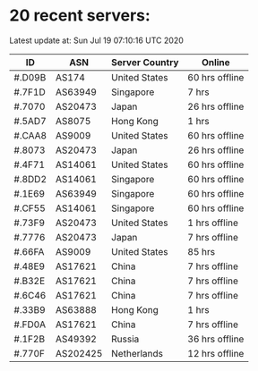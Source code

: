 # 20 recent servers:

Latest update at: Sun Jul 19 07:10:16 UTC 2020

| ID | ASN | Server Country | Online |
| -- | --- | -------------- | ------ |
| #.D09B | AS174 | United States | 60 hrs offline |
| #.7F1D | AS63949 | Singapore | 7 hrs |
| #.7070 | AS20473 | Japan | 26 hrs offline |
| #.5AD7 | AS8075 | Hong Kong | 1 hrs |
| #.CAA8 | AS9009 | United States | 60 hrs offline |
| #.8073 | AS20473 | Japan | 26 hrs offline |
| #.4F71 | AS14061 | United States | 60 hrs offline |
| #.8DD2 | AS14061 | Singapore | 60 hrs offline |
| #.1E69 | AS63949 | Singapore | 60 hrs offline |
| #.CF55 | AS14061 | Singapore | 60 hrs offline |
| #.73F9 | AS20473 | United States | 1 hrs offline |
| #.7776 | AS20473 | Japan | 7 hrs offline |
| #.66FA | AS9009 | United States | 85 hrs |
| #.48E9 | AS17621 | China | 7 hrs offline |
| #.B32E | AS17621 | China | 7 hrs offline |
| #.6C46 | AS17621 | China | 7 hrs offline |
| #.33B9 | AS63888 | Hong Kong | 1 hrs |
| #.FD0A | AS17621 | China | 7 hrs offline |
| #.1F2B | AS49392 | Russia | 36 hrs offline |
| #.770F | AS202425 | Netherlands | 12 hrs offline |

